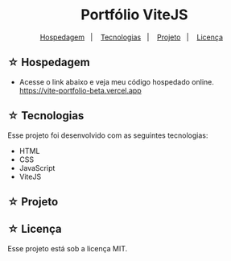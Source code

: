 # <h1 align="center">Portfólio ViteJS</h1>

<p align="center">
  <a href="#-hospedagem">Hospedagem</a>&nbsp;&nbsp;&nbsp;|&nbsp;&nbsp;&nbsp;
  <a href="#-tecnologias">Tecnologias</a>&nbsp;&nbsp;&nbsp;|&nbsp;&nbsp;&nbsp;
  <a href="#-projeto">Projeto</a>&nbsp;&nbsp;&nbsp;|&nbsp;&nbsp;&nbsp;
  <a href="#-licença">Licença</a>&nbsp;&nbsp;&nbsp;
</p>

## ☆ Hospedagem

- Acesse o link abaixo e veja meu código hospedado online.<br>
https://vite-portfolio-beta.vercel.app

## ☆ Tecnologias

Esse projeto foi desenvolvido com as seguintes tecnologias:
- HTML
- CSS
- JavaScript
- ViteJS

## ☆ Projeto

## ☆ Licença

Esse projeto está sob a licença MIT.
